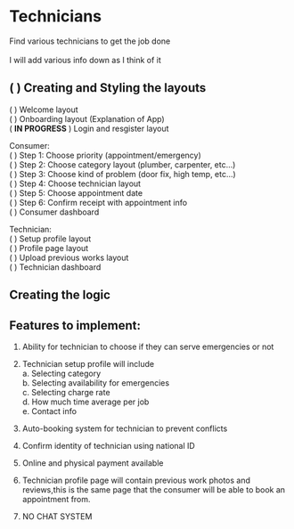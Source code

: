 # Technicians

Find various technicians to get the job done<br />
<br />
I will add various info down as I think of it<br />


## (  ) Creating and Styling the layouts

(  ) Welcome layout<br />
(  ) Onboarding layout (Explanation of App)<br />
( **IN PROGRESS** ) Login and resgister layout<br />

Consumer:<br />
(  ) Step 1: Choose priority (appointment/emergency)<br />
(  ) Step 2: Choose category layout (plumber, carpenter, etc...)<br />
(  ) Step 3: Choose kind of problem (door fix, high temp, etc...)<br />
(  ) Step 4: Choose technician layout<br />
(  ) Step 5: Choose appointment date<br />
(  ) Step 6: Confirm receipt with appointment info<br />
(  ) Consumer dashboard<br />

Technician:<br />
(  ) Setup profile layout<br />
(  ) Profile page layout<br />
(  ) Upload previous works layout<br />
(  ) Technician dashboard<br />

## Creating the logic


## Features to implement:

1. Ability for technician to choose if they can serve emergencies or not<br />

2. Technician setup profile will include<br />
   a. Selecting category<br />
   b. Selecting availability for emergencies<br />
   c. Selecting charge rate<br />
   d. How much time average per job<br />
   e. Contact info<br />

3. Auto-booking system for technician to prevent conflicts<br />

4. Confirm identity of technician using national ID<br />

5. Online and physical payment available<br />

6. Technician profile page will contain previous work photos and reviews,this is the 
same page that the consumer will be able to book an appointment from.<br />

7. NO CHAT SYSTEM<br />




